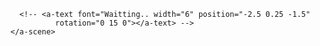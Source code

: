 <!DOCTYPE html>
<html>
  <head>
    <meta charset="utf-8">
    <title>360&deg; Image</title>
    <meta name="description" content="360&deg; Image - A-Frame">
    <script src="https://cdn.jsdelivr.net/gh/aframevr/aframe@744e2b869e281f840cff7d9cb02e95750ce90920/dist/aframe-master.min.js"></script>
  </head>
  <body>
    <a-scene>
      <a-sky src="~/assets/attachments/3d-image2.jpg" rotation="0 -130 0"></a-sky>

      <!-- <a-text font="Waitting.. width="6" position="-2.5 0.25 -1.5"
              rotation="0 15 0"></a-text> -->
    </a-scene>
  </body>
</html>
